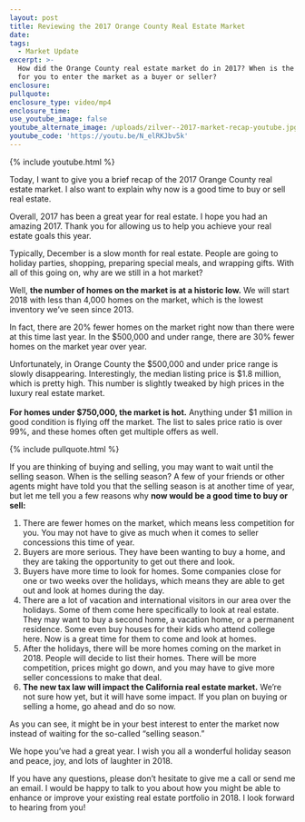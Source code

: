 ```yaml
---
layout: post
title: Reviewing the 2017 Orange County Real Estate Market
date:
tags:
  - Market Update
excerpt: >-
  How did the Orange County real estate market do in 2017? When is the best time
  for you to enter the market as a buyer or seller?
enclosure:
pullquote:
enclosure_type: video/mp4
enclosure_time:
use_youtube_image: false
youtube_alternate_image: /uploads/zilver--2017-market-recap-youtube.jpg
youtube_code: 'https://youtu.be/N_elRKJbv5k'
---
```



{% include youtube.html %}

Today, I want to give you a brief recap of the 2017 Orange County real estate market. I also want to explain why now is a good time to buy or sell real estate.

Overall, 2017 has been a great year for real estate. I hope you had an amazing 2017. Thank you for allowing us to help you achieve your real estate goals this year.

Typically, December is a slow month for real estate. People are going to holiday parties, shopping, preparing special meals, and wrapping gifts. With all of this going on, why are we still in a hot market?

Well, **the number of homes on the market is at a historic low.** We will start 2018 with less than 4,000 homes on the market, which is the lowest inventory we’ve seen since 2013.

In fact, there are 20% fewer homes on the market right now than there were at this time last year. In the $500,000 and under range, there are 30% fewer homes on the market year over year.

Unfortunately, in Orange County the $500,000 and under price range is slowly disappearing. Interestingly, the median listing price is $1.8 million, which is pretty high. This number is slightly tweaked by high prices in the luxury real estate market.<br><br>**For homes under $750,000, the market is hot.** Anything under $1 million in good condition is flying off the market. The list to sales price ratio is over 99%, and these homes often get multiple offers as well.

{% include pullquote.html %}

If you are thinking of buying and selling, you may want to wait until the selling season. When is the selling season? A few of your friends or other agents might have told you that the selling season is at another time of year, but let me tell you a few reasons why **now would be a good time to buy or sell:**

1. There are fewer homes on the market, which means less competition for you. You may not have to give as much when it comes to seller concessions this time of year.
2. Buyers are more serious. They have been wanting to buy a home, and they are taking the opportunity to get out there and look.
3. Buyers have more time to look for homes. Some companies close for one or two weeks over the holidays, which means they are able to get out and look at homes during the day.
4. There are a lot of vacation and international visitors in our area over the holidays. Some of them come here specifically to look at real estate. They may want to buy a second home, a vacation home, or a permanent residence. Some even buy houses for their kids who attend college here. Now is a great time for them to come and look at homes.
5. After the holidays, there will be more homes coming on the market in 2018. People will decide to list their homes. There will be more competition, prices might go down, and you may have to give more seller concessions to make that deal.
6. **The new tax law will impact the California real estate market.** We’re not sure how yet, but it will have some impact. If you plan on buying or selling a home, go ahead and do so now.

As you can see, it might be in your best interest to enter the market now instead of waiting for the so-called “selling season.”

We hope you’ve had a great year. I wish you all a wonderful holiday season and peace, joy, and lots of laughter in 2018.

If you have any questions, please don’t hesitate to give me a call or send me an email. I would be happy to talk to you about how you might be able to enhance or improve your existing real estate portfolio in 2018. I look forward to hearing from you!